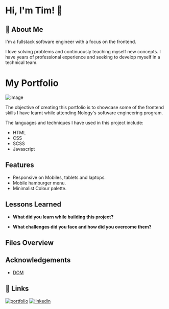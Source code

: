 # Hi, I'm Tim! 👋


## 🚀 About Me
I'm a fullstack software engineer with a focus on the frontend. 

I love solving problems and continuously teaching myself new concepts. I have years of professional experience and seeking to develop myself in a technical team. 


# My Portfolio
![image](https://user-images.githubusercontent.com/102727510/207589414-0c28ea23-3db7-4f67-89b3-0855f89866d0.png)

The objective of creating this portfolio is to showcase some of the frontend skills I have learnt while attending Nology's software engineering program. 

The languages and techniques I have used in this project include:
- HTML
- CSS 
- SCSS
- Javascript


## Features

- Responsive on Mobiles, tablets and laptops.
- Mobile hamburger menu.
- Minimalist Colour palette.


## Lessons Learned

- **What did you learn while building this project?**


- **What challenges did you face and how did you overcome them?**


## Files Overview


## Acknowledgements

 - [DOM](https://sass-lang.com/guide)


## 🔗 Links
[![portfolio](https://img.shields.io/badge/my_portfolio-000?style=for-the-badge&logo=ko-fi&logoColor=white)](https://github.com/Tim-Mclennan/My-Portfolio)
[![linkedin](https://img.shields.io/badge/linkedin-0A66C2?style=for-the-badge&logo=linkedin&logoColor=white)](https://www.linkedin.com/in/tim-mclennan-0563341aa/)


